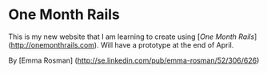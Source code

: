 # One Month Rails

This is my new website that I am learning to create using [*One Month Rails*] (http://onemonthrails.com). Will have a prototype at the end of April.

By [Emma Rosman] (http://se.linkedin.com/pub/emma-rosman/52/306/626)
